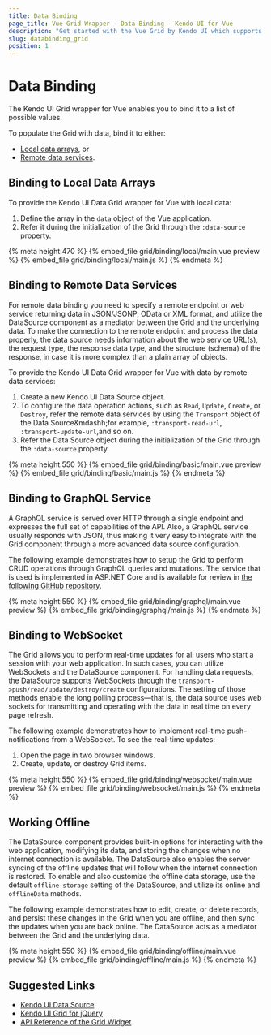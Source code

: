 ```yaml
---
title: Data Binding
page_title: Vue Grid Wrapper - Data Binding - Kendo UI for Vue
description: "Get started with the Vue Grid by Kendo UI which supports data binding to local data arrays or remote data services."
slug: databinding_grid
position: 1
---
```


# Data Binding

The Kendo UI Grid wrapper for Vue enables you to bind it to a list of possible values.

To populate the Grid with data, bind it to either:
* [Local data arrays](#toc-binding-to-local-data-arrays), or
* [Remote data services](#toc-binding-to-remote-data-services).

## Binding to Local Data Arrays

To provide the Kendo UI Data Grid wrapper for Vue with local data:

1. Define the array in the `data` object of the Vue application.
1. Refer it during the initialization of the Grid through the `:data-source` property.

{% meta height:470 %}
{% embed_file grid/binding/local/main.vue preview %}
{% embed_file grid/binding/local/main.js %}
{% endmeta %}

## Binding to Remote Data Services

For remote data binding you need to specify a remote endpoint or web service returning data in JSON/JSONP, OData or XML format, and utilize the DataSource component as a mediator between the Grid and the underlying data. To make the connection to the remote endpoint and process the data properly, the data source needs information about the web service URL(s), the request type, the response data type, and the structure (schema) of the response, in case it is more complex than a plain array of objects.

To provide the Kendo UI Data Grid wrapper for Vue with data by remote data services:

1. Create a new Kendo UI Data Source object.
1. To configure the data operation actions, such as `Read`, `Update`, `Create`, or `Destroy`, refer the remote data services by using the `Transport` object of the Data Source&mdashh;for example, `:transport-read-url`, `:transport-update-url`,and so on.
1. Refer the Data Source object during the initialization of the Grid through the `:data-source` property.

{% meta height:550 %}
{% embed_file grid/binding/basic/main.vue preview %}
{% embed_file grid/binding/basic/main.js %}
{% endmeta %}


## Binding to GraphQL Service

A GraphQL service is served over HTTP through a single endpoint and expresses the full set of capabilities of the API. Also, a GraphQL service usually responds with JSON, thus making it very easy to integrate with the Grid component through a more advanced data source configuration.

The following example demonstrates how to setup the Grid to perform CRUD operations through GraphQL queries and mutations. The service that is used is implemented in ASP.NET Core and is available for review in [the following GitHub repository](https://github.com/telerik/kendo-ui-demos-service/tree/master/graphql/graphql-aspnet-core).

{% meta height:550 %}
{% embed_file grid/binding/graphql/main.vue preview %}
{% embed_file grid/binding/graphql/main.js %}
{% endmeta %}

## Binding to WebSocket

The Grid allows you to perform real-time updates for all users who start a session with your web application. In such cases, you can utilize WebSockets and the DataSource component. For handling data requests, the DataSource supports WebSockets through the `transport->push/read/update/destroy/create` configurations. The setting of those methods enable the long polling process&mdash;that is, the data source uses web sockets for transmitting and operating with the data in real time on every page refresh.

The following example demonstrates how to implement real-time push-notifications from a WebSocket. To see the real-time updates:
1. Open the page in two browser windows.
1. Create, update, or destroy Grid items.

{% meta height:550 %}
{% embed_file grid/binding/websocket/main.vue preview %}
{% embed_file grid/binding/websocket/main.js %}
{% endmeta %}

## Working Offline

The DataSource component provides built-in options for interacting with the web application, modifying its data, and storing the changes when no internet connection is available. The DataSource also enables the server syncing of the offline updates that will follow when the internet connection is restored. To enable and also customize the offline data storage, use the default `offline-storage` setting of the DataSource, and utilize its online and `offlineData` methods.

The following example demonstrates how to edit, create, or delete records, and persist these changes in the Grid when you are offline, and then sync the updates when you are back online. The DataSource acts as a mediator between the Grid and the underlying data.

{% meta height:550 %}
{% embed_file grid/binding/offline/main.vue preview %}
{% embed_file grid/binding/offline/main.js %}
{% endmeta %}

## Suggested Links

* [Kendo UI Data Source](https://docs.telerik.com/kendo-ui/framework/datasource/overview)
* [Kendo UI Grid for jQuery](https://docs.telerik.com/kendo-ui/controls/data-management/grid/overview)
* [API Reference of the Grid Widget](https://docs.telerik.com/kendo-ui/api/javascript/ui/grid)
